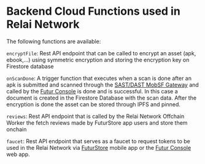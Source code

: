 # Backend Cloud Functions used in Relai Network

The following functions are available:

`encryptFile`: Rest API endpoint that can be called to encrypt an asset (apk, ebook,...) using symmetric encryption and storing 
the encryption key on Firestore database

`onScanDone`: A trigger function that executes when a scan is done after an apk is submitted and scanned through
the [SAST/DAST MobSF Gateway](https://github.com/RELAI-Network/sast-dast-gateway) and called by
the [Futur Console](https://github.com/RELAI-Network/futur-console-react)  is done and is successful.
In this case a document is created in the Firestore Database with the scan data.
After the encryption is done the asset can be stored through IPFS and pinned.

`reviews`: Rest API endpoint that is called by the Relai Network Offchain Worker the fetch reviews made by FuturStore app
users and store them onchain 

`faucet`: Rest API endpoint that serves as a faucet to request tokens to be used in the Relai Network via [FuturStore](https://github.com/RELAI-Network/futurstore-app) 
mobile app or the [Futur Console](https://github.com/RELAI-Network/futur-console-react) web app.

